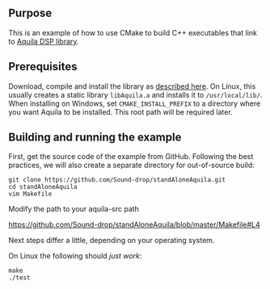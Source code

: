 Purpose
-------

This is an example of how to use CMake to build C++ executables
that link to [Aquila DSP library](http://aquila-dsp.org/).

Prerequisites
-------------

Download, compile and install the library as
[described here](http://aquila-dsp.org/download/). On Linux, this usually
creates a static library `libAquila.a` and installs it to `/usr/local/lib/`.
When installing on Windows, set `CMAKE_INSTALL_PREFIX` to a directory where
you want Aquila to be installed. This root path will be required later.

Building and running the example
--------------------------------

First, get the source code of the example from GitHub. Following the best
practices, we will also create a separate directory for out-of-source build:

    git clone https://github.com/Sound-drop/standAloneAquila.git
    cd standAloneAquila
    vim Makefile

Modify the path to your aquila-src path

https://github.com/Sound-drop/standAloneAquila/blob/master/Makefile#L4

Next steps differ a little, depending on your operating system.


On Linux the following should *just work*:

    make
    ./test


